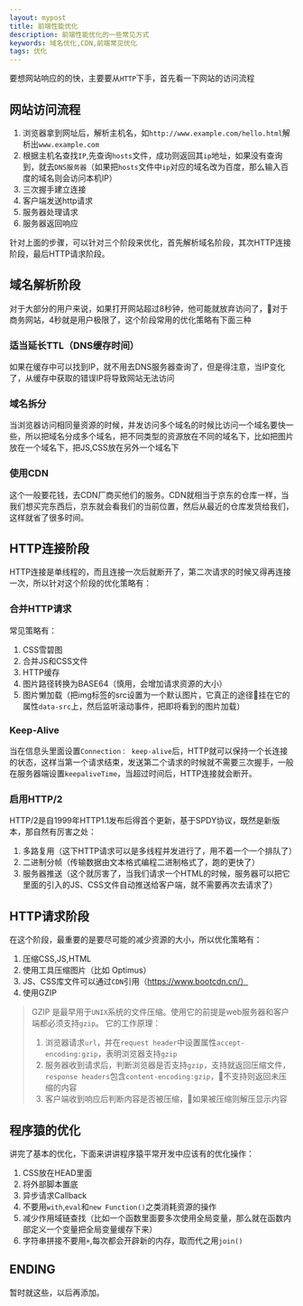 ```yaml
---
layout: mypost
title: 前端性能优化
description: 前端性能优化的一些常见方式
keywords: 域名优化,CDN,前端常见优化
tags: 优化
---
```


要想网站响应的的快，主要要从`HTTP`下手，首先看一下网站的访问流程

## 网站访问流程

1. 浏览器拿到网址后，解析主机名，如`http://www.example.com/hello.html`解析出`www.example.com`
2. 根据主机名查找`IP`,先查询`hosts`文件，成功则返回其`ip`地址，如果没有查询到，就去`DNS服务器`（如果把`hosts`文件中`ip`对应的域名改为百度，那么输入百度的域名则会访问本机IP）
3. 三次握手建立连接
4. 客户端发送http请求
5. 服务器处理请求
6. 服务器返回响应

针对上面的步骤，可以针对三个阶段来优化，首先解析域名阶段，其次HTTP连接阶段，最后HTTP请求阶段。

## 域名解析阶段

对于大部分的用户来说，如果打开网站超过8秒钟，他可能就放弃访问了，对于商务网站，4秒就是用户极限了，这个阶段常用的优化策略有下面三种

### 适当延长TTL（DNS缓存时间）
如果在缓存中可以找到IP，就不用去DNS服务器查询了，但是得注意，当IP变化了，从缓存中获取的错误IP将导致网站无法访问

### 域名拆分
当浏览器访问相同量资源的时候，并发访问多个域名的时候比访问一个域名要快一些，所以把域名分成多个域名，把不同类型的资源放在不同的域名下，比如把图片放在一个域名下，把JS,CSS放在另外一个域名下

### 使用CDN
这个一般要花钱，去CDN厂商买他们的服务。CDN就相当于京东的仓库一样，当我们想买完东西后，京东就会看我们的当前位置，然后从最近的仓库发货给我们，这样就省了很多时间。


## HTTP连接阶段

HTTP连接是单线程的，而且连接一次后就断开了，第二次请求的时候又得再连接一次，所以针对这个阶段的优化策略有：

### 合并HTTP请求

常见策略有：

1. CSS雪碧图
2. 合并JS和CSS文件
3. HTTP缓存
4. 图片路径转换为BASE64（慎用，会增加请求资源的大小）
5. 图片懒加载（把img标签的src设置为一个默认图片，它真正的途径挂在它的属性`data-src`上，然后监听滚动事件，把即将看到的图片加载）

### Keep-Alive

当在信息头里面设置`Connection： keep-alive`后，HTTP就可以保持一个长连接的状态，这样当第一个请求结束，发送第二个请求的时候就不需要三次握手，一般在服务器端设置`keepaliveTime`，当超过时间后，HTTP连接就会断开。

### 启用HTTP/2

HTTP/2是自1999年HTTP1.1发布后得首个更新，基于SPDY协议，既然是新版本，那自然有厉害之处：

1. 多路复用（这下HTTP请求可以是多线程并发进行了，用不着一个一个排队了）
2. 二进制分帧（传输数据由文本格式编程二进制格式了，跑的更快了）
3. 服务器推送（这个就厉害了，当我们请求一个HTML的时候，服务器可以把它里面的引入的JS、CSS文件自动推送给客户端，就不需要再次去请求了）


## HTTP请求阶段

在这个阶段，最重要的是要尽可能的减少资源的大小，所以优化策略有：

1. 压缩CSS,JS,HTML
2. 使用工具压缩图片（比如 Optimus）
3. JS、CSS库文件可以通过`CDN`引用（https://www.bootcdn.cn/）
4. 使用GZIP

> GZIP
> 是最早用于`UNIX`系统的文件压缩。使用它的前提是web服务器和客户端都必须支持`gzip`。
> 它的工作原理：
> 1. 浏览器请求`url`，并在`request header`中设置属性`accept-encoding:gzip`，表明浏览器支持`gzip`
> 2. 服务器收到请求后，判断浏览器是否支持`gzip`，支持就返回压缩文件，`response headers`包含`content-encoding:gzip`，不支持则返回未压缩的内容
> 3. 客户端收到响应后判断内容是否被压缩，如果被压缩则解压显示内容

## 程序猿的优化

讲完了基本的优化，下面来讲讲程序猿平常开发中应该有的优化操作：

1. CSS放在HEAD里面
2. 将外部脚本置底
3. 异步请求Callback
4. 不要用`with`,`eval`和`new Function()`之类消耗资源的操作
5. 减少作用域链查找（比如一个函数里面要多次使用全局变量，那么就在函数内部定义一个变量把全局变量缓存下来）
6. 字符串拼接不要用`+`,每次都会开辟新的内存，取而代之用`join()`

## ENDING
暂时就这些，以后再添加。
